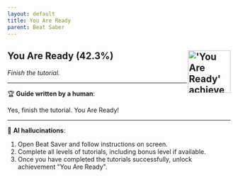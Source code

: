 ```yaml
---
layout: default
title: You Are Ready
parent: Beat Saber
---
```


## You Are Ready (42.3%) <img align="right" src="https://cdn.cloudflare.steamstatic.com/steamcommunity/public/images/apps/620980/4b4e085f651c758909de1ac66713fd0b955a5630.jpg" alt="'You Are Ready' achievement icon" width="96" height="96">

_Finish the tutorial._

---

:trophy: **Guide written by a human**:

Yes, finish the tutorial. You Are Ready!

---

:robot: **AI hallucinations**:

1) Open Beat Saver and follow instructions on screen.
2) Complete all levels of tutorials, including bonus level if available.
3) Once you have completed the tutorials successfully, unlock achievement "You Are Ready".
